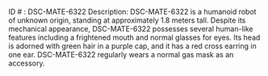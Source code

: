 ID # : DSC-MATE-6322
Description: DSC-MATE-6322 is a humanoid robot of unknown origin, standing at approximately 1.8 meters tall. Despite its mechanical appearance, DSC-MATE-6322 possesses several human-like features including a frightened mouth and normal glasses for eyes. Its head is adorned with green hair in a purple cap, and it has a red cross earring in one ear. DSC-MATE-6322 regularly wears a normal gas mask as an accessory.